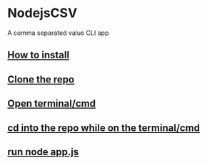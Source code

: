 # NodejsCSV
A comma separated value CLI app
## <u>How to install<u><br>
## Clone the repo
## Open terminal/cmd
## cd into the repo while on the terminal/cmd
## run node app.js

